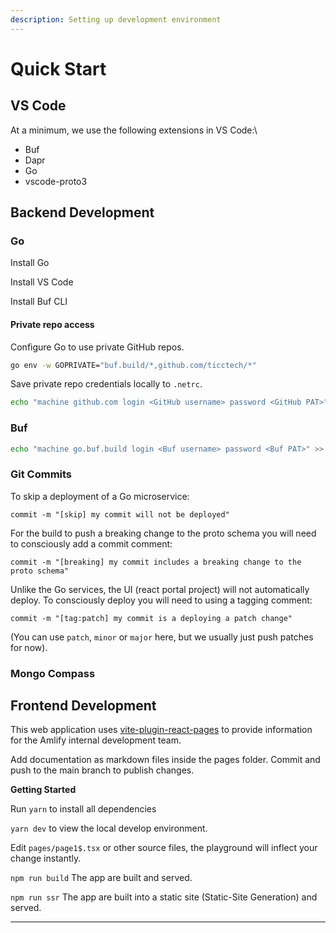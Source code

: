 ```yaml
---
description: Setting up development environment
---
```


# Quick Start

## VS Code

At a minimum, we use the following extensions in VS Code:\


* Buf
* Dapr
* Go
* vscode-proto3

## Backend Development

### Go

Install Go

Install VS Code

Install Buf CLI

#### Private repo access

Configure Go to use private GitHub repos.

```bash
go env -w GOPRIVATE="buf.build/*,github.com/ticctech/*"
```

Save private repo credentials locally to `.netrc`.&#x20;

```bash
echo "machine github.com login <GitHub username> password <GitHub PAT>" >> ~/.netrc
```

### Buf

```bash
echo "machine go.buf.build login <Buf username> password <Buf PAT>" >> ~/.netrc
```

### Git Commits

To skip a deployment of a Go microservice:

```
commit -m "[skip] my commit will not be deployed"
```

For the build to push a breaking change to the proto schema you will need to consciously add a commit comment:

```
commit -m "[breaking] my commit includes a breaking change to the proto schema"
```

Unlike the Go services, the UI (react portal project) will not automatically deploy. To consciously deploy you will need to using a tagging comment:

```
commit -m "[tag:patch] my commit is a deploying a patch change"
```

(You can use `patch`, `minor` or `major` here, but we usually just push patches for now).&#x20;

### Mongo Compass



## Frontend Development

This web application uses [vite-plugin-react-pages](https://github.com/vitejs/vite-plugin-react-pages) to provide information for the Amlify internal development team.

Add documentation as markdown files inside the pages folder. Commit and push to the main branch to publish changes.

**Getting Started**

Run `yarn` to install all dependencies

`yarn dev` to view the local develop environment.

Edit `pages/page1$.tsx` or other source files, the playground will inflect your change instantly.

`npm run build` The app are built and served.

`npm run ssr` The app are built into a static site (Static-Site Generation) and served.

***
